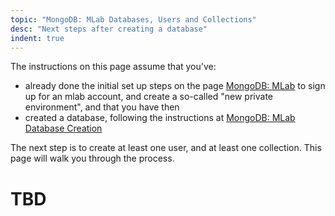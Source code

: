 ```yaml
---
topic: "MongoDB: MLab Databases, Users and Collections"
desc: "Next steps after creating a database"
indent: true
---
```


<div style="display:none;">
https://pconrad-webapps.github.io/topics/mongodb_mlab_database_users_and_collections
</div>

The instructions on this page assume that you've:

* already done the initial set up steps on the page [MongoDB: MLab](/topics/mongodb_mlab/)
to sign up for an mlab account, and create a so-called "new private environment", and that you have then
* created a database, following the instructions at [MongoDB: MLab Database Creation](/topics/mongodb_mlab_database_creation/)

The next step is to create at least one user, and at least one collection. This page will walk you through the process.

# TBD

